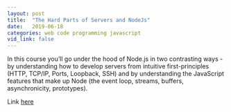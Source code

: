 ```yaml
---
layout: post
title:  "The Hard Parts of Servers and NodeJs"
date:   2019-06-18
categories: web code programming javascript
vid_link: false
---
```


In this course you’ll go under the hood of Node.js in two contrasting ways - by understanding how to develop servers from intuitive first-principles (HTTP, TCP/IP, Ports, Loopback, SSH) and by understanding the JavaScript features that make up Node (the event loop, streams, buffers, asynchronicity, prototypes).

Link [here]

[here]: https://frontendmasters.com/courses/servers-node-js/

